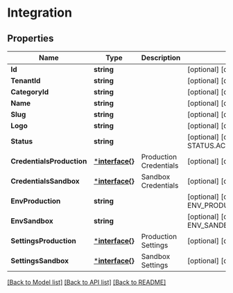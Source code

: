 # Integration

## Properties
Name | Type | Description | Notes
------------ | ------------- | ------------- | -------------
**Id** | **string** |  | [optional] [default to null]
**TenantId** | **string** |  | [optional] [default to null]
**CategoryId** | **string** |  | [optional] [default to null]
**Name** | **string** |  | [optional] [default to null]
**Slug** | **string** |  | [optional] [default to null]
**Logo** | **string** |  | [optional] [default to null]
**Status** | **string** |  | [optional] [default to STATUS.ACTIVE]
**CredentialsProduction** | [***interface{}**](interface{}.md) | Production Credentials | [optional] [default to null]
**CredentialsSandbox** | [***interface{}**](interface{}.md) | Sandbox Credentials | [optional] [default to null]
**EnvProduction** | **string** |  | [optional] [default to ENV_PRODUCTION.PRODUCTION]
**EnvSandbox** | **string** |  | [optional] [default to ENV_SANDBOX.SANDBOX]
**SettingsProduction** | [***interface{}**](interface{}.md) | Production Settings | [optional] [default to null]
**SettingsSandbox** | [***interface{}**](interface{}.md) | Sandbox Settings | [optional] [default to null]

[[Back to Model list]](../README.md#documentation-for-models) [[Back to API list]](../README.md#documentation-for-api-endpoints) [[Back to README]](../README.md)

